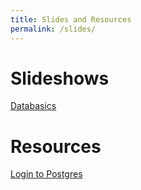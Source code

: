 ```yaml
---
title: Slides and Resources
permalink: /slides/
---
```


# Slideshows

[Databasics](/CIS112/slides/databasics)

# Resources

[Login to Postgres](/CIS112/login)
